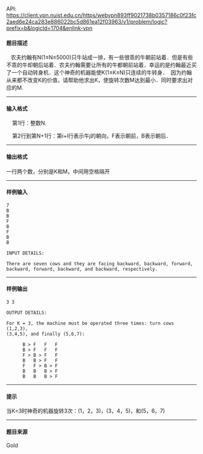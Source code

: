 API: https://client.vpn.nuist.edu.cn/https/webvpn893ff9021738b0357186c0f23fc2aed6e24ca283e886022bc5d861ea12f03963/v1/problem/logic?prefix=b&logicId=1704&enlink-vpn

#### 题目描述

   农夫约翰有N(1≤N≤5000)只牛站成一排，有一些很乖的牛朝前站着．但是有些不乖的牛却朝后站着．农夫约翰需要让所有的牛都朝前站着．幸运的是约翰最近买了一个自动转身机．这个神奇的机器能使K(1≤K≤N)只连续的牛转身．  因为约翰从来都不改变K的价值，请帮助他求出K，使旋转次数M达到最小．同时要求出对应的M.

---

#### 输入格式

    第1行：整数N.

    第2行到第N+1行：第i+l行表示牛j的朝向，F表示朝前，B表示朝后．

---

#### 输出格式

一行两个数，分别是K和M，中间用空格隔开

---

#### 样例输入
```
7
B
B
F
B
F
B
B

INPUT DETAILS:

There are seven cows and they are facing backward, backward, forward,
backward, forward, backward, and backward, respectively.

```

---

#### 样例输出
```
3 3

OUTPUT DETAILS:

For K = 3, the machine must be operated three times: turn cows (1,2,3),
(3,4,5), and finally (5,6,7):

      B > F   F   F
      B > F   F   F
      F > B > F   F
      B   B > F   F
      F   F > B > F
      B   B   B > F
      B   B   B > F

```

---

#### 提示

当K=3时神奇的机器旋转3次：(1，2，3)，(3，4，5)，和(5，6，7)

---

#### 题目来源

Gold